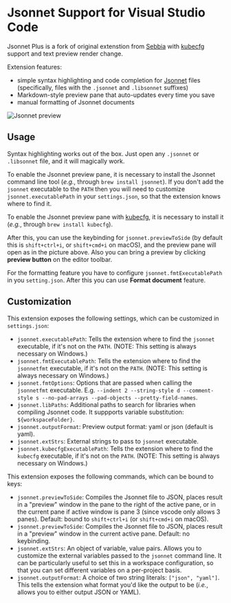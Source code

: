 # Jsonnet Support for Visual Studio Code

Jsonnet Plus is a fork of original extenstion from [Sebbia](https://github.com/Sebbia/vscode-jsonnet-ng) 
with [kubecfg](https://github.com/kubecfg/kubecfg) support and text preview render change.

Extension features:

- simple syntax highlighting and code completion for [Jsonnet][jsonnet]
  files (specifically, files with the `.jsonnet` and `.libsonnet` 
  suffixes)
- Markdown-style preview pane that auto-updates every time you save
- manual formatting of Jsonnet documents

![Jsonnet preview][jsonnet-demo]

## Usage

Syntax highlighting works out of the box. Just open any `.jsonnet` or
`.libsonnet` file, and it will magically work.

To enable the Jsonnet preview pane, it is necessary to install the
Jsonnet command line tool (_e.g._, through `brew install jsonnet`). If
you don't add the `jsonnet` executable to the `PATH` then you will
need to customize `jsonnet.executablePath` in your `settings.json`, so
that the extension knows where to find it.

To enable the Jsonnet preview pane with [kubecfg](https://github.com/kubecfg/kubecfg),
it is necessary to install it (_e.g._, through `brew install kubecfg`).

After this, you can use the keybinding for `jsonnet.previewToSide` (by
default this is `shift+ctrl+i`, or `shift+cmd+i` on macOS), and the
preview pane will open as in the picture above. Also you can bring a preview
by clicking **preview button** on the editor toolbar. 


For the formatting feature you have to configure `jsonnet.fmtExecutablePath`
in you `setting.json`. After this you can use **Format document** feature.

## Customization

This extension exposes the following settings, which can be customized
in `settings.json`:

* `jsonnet.executablePath`: Tells the extension where to find the
  `jsonnet` executable, if it's not on the `PATH`. (NOTE: This setting
  is always necessary on Windows.)
* `jsonnet.fmtExecutablePath`: Tells the extension where to find the
  `jsonnetfmt` executable, if it's not on the `PATH`. (NOTE: This setting
  is always necessary on Windows.)
* `jsonnet.fmtOptions`: Options that are passed when calling the
  `jsonnetfmt` executable. E.g. `--indent 2 --string-style d --comment-style s --no-pad-arrays --pad-objects --pretty-field-names`.
* `jsonnet.libPaths`: Additional paths to search for libraries when compiling Jsonnet code.
  It suppports variable substitution: `${workspaceFolder}`.
* `jsonnet.outputFormat`: Preview output format: yaml or json (default is yaml).
* `jsonnet.extStrs`: External strings to pass to `jsonnet` executable.
* `jsonnet.kubecfgExecutablePath`: Tells the extension where to find the
  `kubecfg` executable, if it's not on the `PATH`. (NOTE: This setting
  is always necessary on Windows.)

This extension exposes the following commands, which can be bound to
keys:

* `jsonnet.previewToSide`: Compiles the Jsonnet file to JSON, places
  result in a "preview" window in the pane to the right of the active
  pane, or in the current pane if active window is pane 3 (since
  vscode only allows 3 panes). Default: bound to `shift+ctrl+i` (or
  `shift+cmd+i` on macOS).
* `jsonnet.previewToSide`: Compiles the Jsonnet file to JSON, places
  result in a "preview" window in the current active pane. Default: no
  keybinding.
* `jsonnet.extStrs`: An object of variable, value pairs. Allows you to
  customize the external variables passed to the `jsonnet` command
  line. It can be particularly useful to set this in a workspace
  configuration, so that you can set different variables on a
  per-project basis.
* `jsonnet.outputFormat`: A choice of two string literals: `["json",
  "yaml"]`. This tells the extension what format you'd like the output
  to be (_i.e._, allows you to either output JSON or YAML).

[jsonnet]: http://jsonnet.org/ "Jsonnet"
[jsonnet-demo]: https://raw.githubusercontent.com/huizhougit/vscode-jsonnet/master/images/kube-demo.gif
